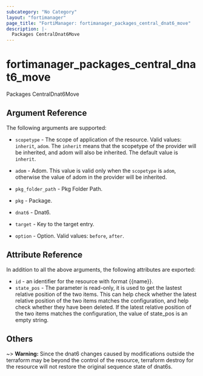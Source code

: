 ```yaml
---
subcategory: "No Category"
layout: "fortimanager"
page_title: "FortiManager: fortimanager_packages_central_dnat6_move"
description: |-
  Packages CentralDnat6Move
---
```


# fortimanager_packages_central_dnat6_move
Packages CentralDnat6Move

## Argument Reference


The following arguments are supported:

* `scopetype` - The scope of application of the resource. Valid values: `inherit`, `adom`. The `inherit` means that the scopetype of the provider will be inherited, and adom will also be inherited. The default value is `inherit`.
* `adom` - Adom. This value is valid only when the `scopetype` is `adom`, otherwise the value of adom in the provider will be inherited.
* `pkg_folder_path` - Pkg Folder Path.
* `pkg` - Package.
* `dnat6` - Dnat6.

* `target` - Key to the target entry.
* `option` - Option. Valid values: `before`, `after`.


## Attribute Reference

In addition to all the above arguments, the following attributes are exported:
* `id` - an identifier for the resource with format {{name}}.
* `state_pos` - The parameter is read-only, it is used to get the lastest relative position of the two items. This can help check whether the latest relative position of the two items matches the configuration, and help check whether they have been deleted. If the latest relative position of the two items matches the configuration, the value of state_pos is an empty string.

## Others

~> **Warning:** Since the dnat6 changes caused by modifications outside the terraform may be beyond the control of the resource, terraform destroy for the resource will not restore the original sequence state of dnat6s.

